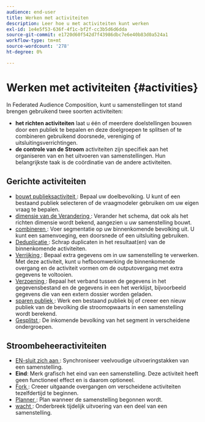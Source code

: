 ```yaml
---
audience: end-user
title: Werken met activiteiten
description: Leer hoe u met activiteiten kunt werken
exl-id: 1e4e5f53-636f-4f1c-bf2f-cc3b5d6d6dda
source-git-commit: e1720d60f542d7f43986dbc7e6e40b83d0a524a1
workflow-type: tm+mt
source-wordcount: '278'
ht-degree: 0%

---
```


# Werken met activiteiten {#activities}

In Federated Audience Composition, kunt u samenstellingen tot stand brengen gebruikend twee soorten activiteiten:

* **het richten activiteiten** laat u één of meerdere doelstellingen bouwen door een publiek te bepalen en deze doelgroepen te splitsen of te combineren gebruikend doorsnede, vereniging of uitsluitingsverrichtingen.
* **de controle van de Stroom** activiteiten zijn specifiek aan het organiseren van en het uitvoeren van samenstellingen. Hun belangrijkste taak is de coördinatie van de andere activiteiten.

## Gerichte activiteiten

* [ bouwt publieksactiviteit ](build-audience.md): Bepaal uw doelbevolking. U kunt of een bestaand publiek selecteren of de vraagmodeler gebruiken om uw eigen vraag te bepalen.
* [ dimensie van de Verandering ](change-dimension.md): Verander het schema, dat ook als het richten dimensie wordt bekend, aangezien u uw samenstelling bouwt.
* [ combineren ](combine.md): Voer segmentatie op uw binnenkomende bevolking uit. U kunt een samenvoeging, een doorsnede of een uitsluiting gebruiken.
* [ Deduplicatie ](deduplication.md): Schrap duplicaten in het resultaat(en) van de binnenkomende activiteiten.
* [ Verrijking ](enrichment.md): Bepaal extra gegevens om in uw samenstelling te verwerken. Met deze activiteit, kunt u hefboomwerking de binnenkomende overgang en de activiteit vormen om de outputovergang met extra gegevens te voltooien.
* [ Verzoening ](reconciliation.md): Bepaal het verband tussen de gegevens in het gegevensbestand en de gegevens in een het werklijst, bijvoorbeeld gegevens die van een extern dossier worden geladen.
* [ sparen publiek ](save-audience.md): Werk een bestaand publiek bij of creeer een nieuw publiek van de bevolking die stroomopwaarts in een samenstelling wordt berekend.
* [ Gesplitst ](split.md): De inkomende bevolking van het segment in verscheidene ondergroepen.

## Stroombeheeractiviteiten

* [ EN-sluit zich aan ](and-join.md): Synchroniseer veelvoudige uitvoeringstakken van een samenstelling.
* **Eind**: Merk grafisch het eind van een samenstelling. Deze activiteit heeft geen functioneel effect en is daarom optioneel.
* [ Fork ](fork.md): Creeer uitgaande overgangen om verscheidene activiteiten tezelfdertijd te beginnen.
* [ Planner ](scheduler.md): Plan wanneer de samenstelling begonnen wordt.
* [ wacht ](wait.md): Onderbreek tijdelijk uitvoering van een deel van een samenstelling.
